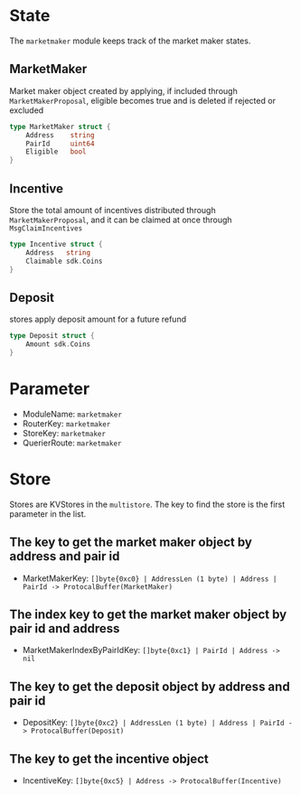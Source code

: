 <!-- order: 2 -->

# State

The `marketmaker`
module keeps track of the market maker states.

## MarketMaker

Market maker object created by applying, if included through `MarketMakerProposal`, eligible becomes true and is deleted if rejected or excluded

```go
type MarketMaker struct {
    Address    string
    PairId     uint64
    Eligible   bool
}
```

## Incentive

Store the total amount of incentives distributed through `MarketMakerProposal`, and it can be claimed at once through `MsgClaimIncentives`

```go
type Incentive struct {
    Address   string
    Claimable sdk.Coins
}
```

## Deposit

stores apply deposit amount for a future refund

```go
type Deposit struct {
    Amount sdk.Coins
}
```

# Parameter

- ModuleName: `marketmaker`
- RouterKey: `marketmaker`
- StoreKey: `marketmaker`
- QuerierRoute: `marketmaker`

# Store

Stores are KVStores in the `multistore`. The key to find the store is the first parameter in the list.

## **The key to get the market maker object by address and pair id**

- MarketMakerKey: `[]byte{0xc0} | AddressLen (1 byte) | Address | PairId -> ProtocalBuffer(MarketMaker)`

## **The index key to get the market maker object by pair id and address**

- MarketMakerIndexByPairIdKey: `[]byte{0xc1} | PairId | Address -> nil`

## **The key to get the deposit object by address and pair id**

- DepositKey: `[]byte{0xc2} | AddressLen (1 byte) | Address | PairId -> ProtocalBuffer(Deposit)`

## **The key to get the incentive object**

- IncentiveKey: `[]byte{0xc5} | Address -> ProtocalBuffer(Incentive)`
